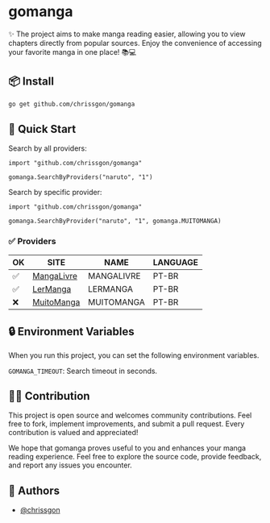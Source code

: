 # gomanga

✨ The project aims to make manga reading easier, allowing you to view chapters directly from popular sources. Enjoy the convenience of accessing your favorite manga in one place! 📚💻

## 📦 Install

```bash
go get github.com/chrissgon/gomanga
```

## 🚀 Quick Start

Search by all providers:

```golang
import "github.com/chrissgon/gomanga"

gomanga.SearchByProviders("naruto", "1")
```

Search by specific provider:

```golang
import "github.com/chrissgon/gomanga"

gomanga.SearchByProvider("naruto", "1", gomanga.MUITOMANGA)
```

### ✅ Providers

| OK  | SITE                                  | NAME       | LANGUAGE |
| --- | ------------------------------------- | ---------- | -------- |
| ✅  | [MangaLivre](https://mangalivre.net/) | MANGALIVRE | PT-BR    |
| ✅  | [LerManga](https://lermanga.org/)     | LERMANGA   | PT-BR    |
| ❌  | [MuitoManga](https://muitomanga.com/) | MUITOMANGA | PT-BR    |

## 🔒 Environment Variables

When you run this project, you can set the following environment variables.

`GOMANGA_TIMEOUT`: Search timeout in seconds.

## 💪🏻 Contribution

This project is open source and welcomes community contributions. Feel free to fork, implement improvements, and submit a pull request. Every contribution is valued and appreciated!

We hope that gomanga proves useful to you and enhances your manga reading experience. Feel free to explore the source code, provide feedback, and report any issues you encounter.

## 💚 Authors

- [@chrissgon](https://www.github.com/chrissgon)
